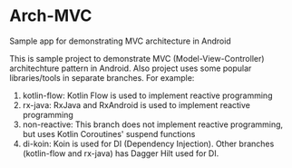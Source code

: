 # Arch-MVC
Sample app for demonstrating MVC architecture in Android

This is sample project to demonstrate MVC (Model-View-Controller) architechture pattern in Android.
Also project uses some popular libraries/tools in separate branches. For example:

1. kotlin-flow: Kotlin Flow is used to implement reactive programming
2. rx-java: RxJava and RxAndroid is used to implement reactive programming
3. non-reactive: This branch does not implement reactive programming, but uses Kotlin Coroutines' suspend functions
4. di-koin: Koin is used for DI (Dependency Injection). Other branches (kotlin-flow and rx-java) has Dagger Hilt used for DI.
